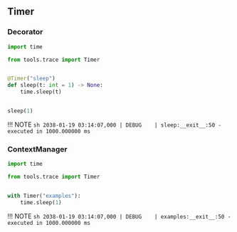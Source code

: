 ## Timer

### Decorator
```python
import time

from tools.trace import Timer


@Timer("sleep")
def sleep(t: int = 1) -> None:
    time.sleep(t)


sleep(1)
```

!!! NOTE
    ```sh
    2038-01-19 03:14:07,000 | DEBUG    | sleep:__exit__:50 - executed in 1000.000000 ms
    ```

### ContextManager
```python
import time

from tools.trace import Timer


with Timer("examples"):
    time.sleep(1)
```

!!! NOTE
    ```sh
    2038-01-19 03:14:07,000 | DEBUG    | examples:__exit__:50 - executed in 1000.000000 ms
    ```
